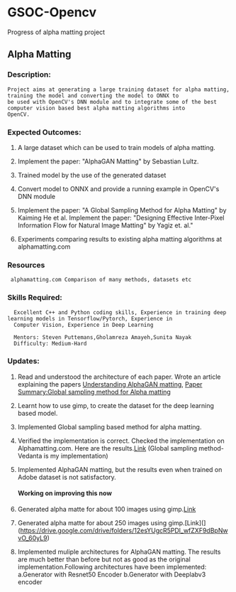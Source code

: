 # GSOC-Opencv
Progress of alpha matting project

## Alpha Matting

### Description: ### 
    Project aims at generating a large training dataset for alpha matting, training the model and converting the model to ONNX to  
    be used with OpenCV's DNN module and to integrate some of the best computer vision based best alpha matting algorithms into 
    OpenCV.

### Expected Outcomes:
   
  1.    A large dataset which can be used to train models of alpha matting.
   
  2.    Implement the paper: "AlphaGAN Matting" by Sebastian Lultz.
        
  3.    Trained model by the use of the generated dataset
        
  4.    Convert model to ONNX and provide a running example in OpenCV's DNN module
  
  5.    Implement the paper: "A Global Sampling Method for Alpha Matting" by Kaiming He et al.
        Implement the paper: "Designing Effective Inter-Pixel Information Flow for Natural Image Matting" by Yagiz et. al."
        
  6.    Experiments comparing results to existing alpha matting algorithms at alphamatting.com    
    
 ### Resources 
     alphamatting.com Comparison of many methods, datasets etc
    
 ### Skills Required:
      Excellent C++ and Python coding skills, Experience in training deep learning models in Tensorflow/Pytorch, Experience in 
      Computer Vision, Experience in Deep Learning
    
      Mentors: Steven Puttemans,Gholamreza Amayeh,Sunita Nayak
      Difficulty: Medium-Hard
      
 
 ### Updates: 
 
 1. Read and understood the architecture of each paper. Wrote an article explaining the papers
    [Understanding AlphaGAN matting](https://medium.com/vedacv/understanding-alphagan-matting-1dfae112a412?source=friends_link&sk=75a7bbf958afbf92f5dc53a4c5ff10d4),
    [Paper Summary:Global sampling method for Alpha matting](https://medium.com/vedacv/paper-summary-a-global-sampling-method-for-alpha-matting-490a4217eb2)
    
 2.  Learnt how to use gimp, to create the dataset for the deep learning based model.
 
 3.  Implemented Global sampling based method for alpha matting.
 
 4.  Verified the implementation is correct. Checked the implementation on Alphamatting.com. Here are the results.[Link](https://drive.google.com/file/d/12BW2q3kEfAoZtR4P6DRzQYCraMbkUsPX/view?usp=sharing) 
     (Global sampling method-Vedanta is my implementation)
  
 5. Implemented AlphaGAN matting, but the results even when trained on Adobe dataset is not satisfactory.
    #### Working on improving this now
    
 6. Generated alpha matte for about 100 images using gimp.[Link](https://drive.google.com/drive/folders/12esYUgcR5PDl_wfZXF9dBpNwvO_60yL9)   
 
 7. Generated alpha matte for about 250 images using gimp.[Link](](https://drive.google.com/drive/folders/12esYUgcR5PDl_wfZXF9dBpNwvO_60yL9)
 
 8. Implemented muliple architectures for AlphaGAN matting. The results are much better than before but not as good as the original implementation.Following architectures have been implemented: 
    a.Generator with Resnet50 Encoder        b.Generator with Deeplabv3 encoder

